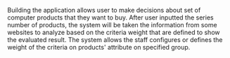 Building the application allows user to make decisions about set of computer products that they want to buy. After user inputted the series number of products, the system will be taken the information from some websites to analyze based on the criteria weight that are defined to show the evaluated result. The system allows the staff configures or defines the weight of the criteria on products' attribute on specified group.